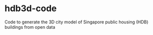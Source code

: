 # hdb3d-code
Code to generate the 3D city model of Singapore public housing (HDB) buildings from open data
